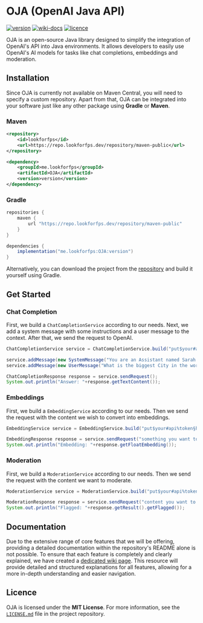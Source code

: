 # OJA (OpenAI Java API)

[version]: https://img.shields.io/github/v/release/lookforfps/oja?label=Version
[wiki-docs]: https://img.shields.io/badge/Wiki-Docs-%2368CBB0
[licence]: https://img.shields.io/github/license/lookforfps/oja?label=Licence&color=%23fff

[wiki-docs-link]: https://oja.lookforfps.dev/introduction/oja/
[licence-link]: https://github.com/LookforFPS/OJA/blob/main/LICENSE.md

[![version][]]()
[![wiki-docs][]][wiki-docs-link]
[![licence][]][licence-link]

OJA is an open-source Java library designed to simplify the integration of OpenAI's API into Java environments.
It allows developers to easily use OpenAI's AI models for tasks like chat completions, embeddings and moderation.

## Installation

Since OJA is currently not available on Maven Central, you will need to specify a custom repository.
Apart from that, OJA can be integrated into your software just like any other package using **Gradle** or **Maven**.

### Maven
```xml
<repository>
    <id>lookforfps</id>
    <url>https://repo.lookforfps.dev/repository/maven-public</url>
</repository>
```

```xml
<dependency>
    <groupId>me.lookforfps</groupId>
    <artifactId>OJA</artifactId>
    <version>version</version>
</dependency>
```

### Gradle
```groovy
repositories {
    maven {
        url "https://repo.lookforfps.dev/repository/maven-public"
    }
}
```

```groovy
dependencies {
    implementation("me.lookforfps:OJA:version")
}
```

Alternatively, you can download the project from the [repository](https://github.com/LookforFPS/OJA) and build it yourself using Gradle.


## Get Started

### Chat Completion
First, we build a `ChatCompletionService` according to our needs.
Next, we add a system message with some instructions and a user message to the context.
After that, we send the request to OpenAI.
```java
ChatCompletionService service = ChatCompletionService.build("put$your#api%token§here", ChatCompletionModel.GPT_4_O_MINI.getIdentifier());

service.addMessage(new SystemMessage("You are an Assistant named Sarah."));
service.addMessage(new UserMessage("What is the biggest City in the world?"));

ChatCompletionResponse response = service.sendRequest();
System.out.println("Answer: "+response.getTextContent());
```

### Embeddings
First, we build a `EmbeddingService` according to our needs.
Then we send the request with the content we wish to convert into embeddings.
```java
EmbeddingService service = EmbeddingService.build("put$your#api%token§here", EmbeddingModel.TEXT_EMBEDDING_3_LARGE.getIdentifier());

EmbeddingResponse response = service.sendRequest("something you want to convert");
System.out.println("Embedding: "+response.getFloatEmbedding());
```

### Moderation

First, we build a `ModerationService` according to our needs.
Then we send the request with the content we want to moderate.
```java
ModerationService service = ModerationService.build("put$your#api%token§here", ModerationModel.OMNI_MODERATION_LATEST);

ModerationResponse response = service.sendRequest("content you want to check for moderation rules");
System.out.println("Flagged: "+response.getResult().getFlagged());
```


## Documentation

Due to the extensive range of core features that we will be offering, providing a detailed documentation within the repository's README alone is not possible.
To ensure that each feature is completely and clearly explained, we have created a [dedicated wiki page](https://oja.lookforfps.dev).
This resource will provide detailed and structured explanations for all features, allowing for a more in-depth understanding and easier navigation.

## Licence

OJA is licensed under the **MIT License**. For more information, see the [`LICENSE.md`][licence-link] file in the project repository.